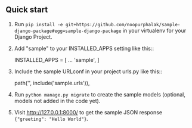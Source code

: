 ## Quick start

1. Run `pip install -e git+https://github.com/noopurphalak/sample-django-package#egg=sample-django-package` in your virtualenv for your Django Project.

2. Add "sample" to your INSTALLED_APPS setting like this::

   INSTALLED_APPS = [
   ...
   'sample',
   ]

3. Include the sample URLconf in your project urls.py like this::

   path('', include('sample.urls')),

4. Run `python manage.py migrate` to create the sample models (optional, models not added in the code yet).

5. Visit http://127.0.0.1:8000/ to get the sample JSON response `{"greeting": "Hello World"}`.

